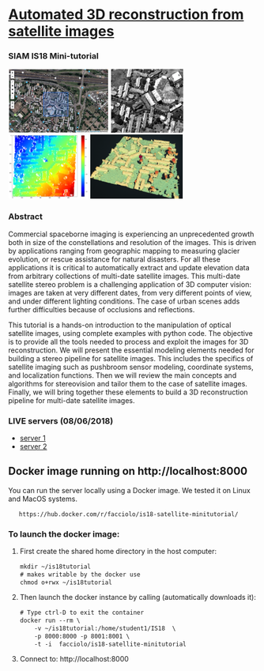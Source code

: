 # [Automated 3D reconstruction from satellite images](https://www.siam-is18.dm.unibo.it/minitutorials)
### SIAM IS18 Mini-tutorial 


<img src="docs/step1.png"  height="130">
<img src="docs/step2.png"  height="130">
<img src="docs/step3.png"  height="130">
<img src="docs/step4.png"  height="130">



### Abstract

Commercial spaceborne imaging is experiencing an unprecedented growth both in size of the constellations and resolution of the images. This is driven by applications ranging from geographic mapping to measuring glacier evolution, or rescue assistance for natural disasters. For all these applications it is critical to automatically extract and update elevation data from arbitrary collections of multi-date satellite images. This multi-date satellite stereo problem is a challenging application of 3D computer vision: images are taken at very different dates, from very different points of view, and under different lighting conditions. The case of urban scenes adds further difficulties because of occlusions and reflections. 

This tutorial is a hands-on introduction to the manipulation of optical satellite images, using complete examples with python code. The objective is to provide all the tools needed to process and exploit the images for 3D reconstruction. We will present the essential modeling elements needed for building a stereo pipeline for satellite images. This includes the specifics of satellite imaging such as pushbroom sensor modeling, coordinate systems, and localization functions. Then we will review the main concepts and algorithms for stereovision and tailor them to the case of satellite images. Finally, we will bring together these elements to build a 3D reconstruction pipeline for multi-date satellite images.


### LIVE servers (08/06/2018)

* <a href="http://menthe.ovh.hw.ipol.im:8000/">server 1</a>
* <a href="http://avocat.ovh.hw.ipol.im:8000/">server 2</a>



## Docker image running on http://localhost:8000

You can run the server locally using a Docker image.
We tested it on Linux and MacOS systems.

       https://hub.docker.com/r/facciolo/is18-satellite-minitutorial/


### To launch the docker image:

1. First create the shared home directory in the host computer:

       mkdir ~/is18tutorial
       # makes writable by the docker use
       chmod o+rwx ~/is18tutorial

2. Then launch the docker instance by calling (automatically downloads it):

       # Type ctrl-D to exit the container
       docker run --rm \
           -v ~/is18tutorial:/home/student1/IS18  \
           -p 8000:8000 -p 8001:8001 \
           -t -i  facciolo/is18-satellite-minitutorial 

3. Connect to:    http://localhost:8000
   
